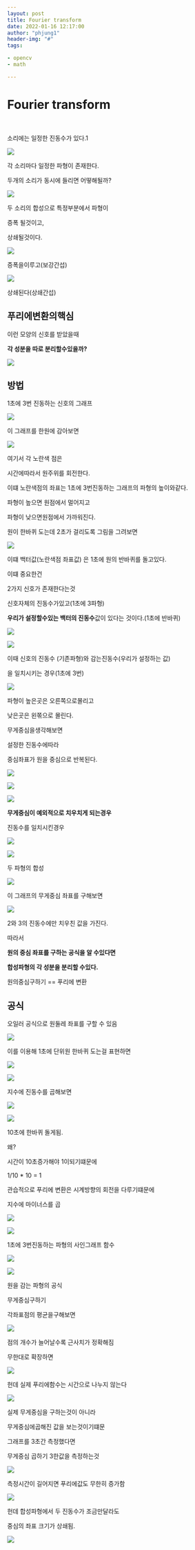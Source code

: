 ```yaml
---
layout: post
title: Fourier transform
date: 2022-01-16 12:17:00
author: "phjung1"
header-img: "#"
tags:

- opencv
- math

---
```


# Fourier transform

    

소리에는 일정한 진동수가 있다.1

![](https://raw.githubusercontent.com/phjung1/imageUploader/main/2022/01/16-12-14-38-2022-01-16-12-14-34-image.png)

각 소리마다 일정한 파형이 존재한다.

두개의 소리가 동시에 들리면 어떻해될까?

![](/home/jph/.var/app/com.github.marktext.marktext/config/marktext/images/2022-01-16-12-15-32-image.png)

두 소리의 합성으로 특정부분에서 파형이 

증폭 될것이고,

상쇄될것이다.

![](https://raw.githubusercontent.com/phjung1/imageUploader/main/2022/01/16-12-17-06-2022-01-16-12-17-03-image.png)

증폭을이루고(보강간섭)

![](https://raw.githubusercontent.com/phjung1/imageUploader/main/2022/01/16-12-18-18-2022-01-16-12-18-15-image.png)

상쇄된다(상쇄간섭)

## 푸리에변환의핵심

이런 모양의 신호를 받았을때

**각 성분을 따로 분리할수있을까?**

![](/home/jph/.var/app/com.github.marktext.marktext/config/marktext/images/2022-01-16-12-20-25-image.png)

## 방법

1초에 3번 진동하는 신호의 그래프

![](https://raw.githubusercontent.com/phjung1/imageUploader/main/2022/01/16-12-42-22-2022-01-16-12-42-18-image.png)

이 그래프를 한원에 감아보면

![](https://raw.githubusercontent.com/phjung1/imageUploader/main/2022/01/16-12-43-10-2022-01-16-12-43-07-image.png)

여기서 각 노란색 점은

시간에따라서 원주위를 회전한다.

이떄 노란색점의 좌표는 1초에 3번진동하는 그래프의 파형의 높이와같다.

파형이 높으면 원점에서 멀어지고

파형이 낮으면원점에서 가까워진다.

원이 한바퀴 도는데 2초가 걸리도록 그림을 그려보면

![](https://raw.githubusercontent.com/phjung1/imageUploader/main/2022/01/16-12-46-25-2022-01-16-12-46-22-image.png)

이떄 백터값(노란색점 좌표값) 은 1초에 원의 반바퀴를 돌고있다.

이떄 중요한건

2가지 신호가 존재한다는것

신호자체의 진동수가있고(1초에 3파형)

**우리가 설정할수있는 백터의 진동수**값이 있다는 것이다.(1초에 반바퀴)

![](https://raw.githubusercontent.com/phjung1/imageUploader/main/2022/01/16-12-50-44-2022-01-16-12-50-41-image.png)

![](https://raw.githubusercontent.com/phjung1/imageUploader/main/2022/01/16-12-51-00-2022-01-16-12-50-57-image.png)

이때 신호의 진동수 (기존파형)와 감는진동수(우리가 설정하는 값) 

을 일치시키는 경우(1초에 3번)

![](https://raw.githubusercontent.com/phjung1/imageUploader/main/2022/01/16-12-53-24-2022-01-16-12-53-22-image.png)

파형이 높은곳은 오른쪽으로몰리고

낮은곳은 왼쪾으로 몰린다.

무게중심을생각해보면

설정한 진동수에따라 

중심좌표가 원을 중심으로 반복된다.

![](https://raw.githubusercontent.com/phjung1/imageUploader/main/2022/01/16-12-57-05-2022-01-16-12-57-02-image.png)

![](https://raw.githubusercontent.com/phjung1/imageUploader/main/2022/01/16-12-57-21-2022-01-16-12-57-18-image.png)

![](https://raw.githubusercontent.com/phjung1/imageUploader/main/2022/01/16-12-57-36-2022-01-16-12-57-33-image.png)

**무게중심이 예외적으로 치우치게 되는경우**

진동수를 일치시킨경우

![](https://raw.githubusercontent.com/phjung1/imageUploader/main/2022/01/16-12-58-45-2022-01-16-12-58-39-image.png)

![](https://raw.githubusercontent.com/phjung1/imageUploader/main/2022/01/16-13-02-23-2022-01-16-13-02-20-image.png)

두 파형의 합성

![](https://raw.githubusercontent.com/phjung1/imageUploader/main/2022/01/16-13-05-10-2022-01-16-13-05-08-image.png)

이 그래프의 무게중심 좌표를 구해보면

![](https://raw.githubusercontent.com/phjung1/imageUploader/main/2022/01/16-13-05-51-2022-01-16-13-05-48-image.png)

2와 3의 진동수에만 치우친 값을 가진다.

따라서

**원의 중심 좌표를 구하는 공식을 알 수있다면**

**합성파형의 각 성분을 분리할 수있다.**

원의중심구하기 == 푸리에 변환

## 공식

오일러 공식으로 원둘레 좌표를 구할 수 있음

![](https://raw.githubusercontent.com/phjung1/imageUploader/main/2022/01/16-13-16-34-2022-01-16-13-16-32-image.png)

이를 이용해 1초에 단위원 한바퀴 도는걸 표현하면

![](https://raw.githubusercontent.com/phjung1/imageUploader/main/2022/01/16-13-17-56-2022-01-16-13-17-53-image.png)

![](https://raw.githubusercontent.com/phjung1/imageUploader/main/2022/01/16-13-18-45-2022-01-16-13-18-42-image.png)

지수에 진동수를 곱해보면

![](https://raw.githubusercontent.com/phjung1/imageUploader/main/2022/01/16-13-19-31-2022-01-16-13-19-29-image.png)

![](https://raw.githubusercontent.com/phjung1/imageUploader/main/2022/01/16-13-20-02-2022-01-16-13-20-00-image.png)

10초에 한바퀴 돌게됨.

왜? 

시간이 10초증가해야 1이되기떄문에

1/10 * 10 = 1

관습적으로 푸리에 변환은 시계방향의 회전을 다루기떄문에

지수에 마이너스를 곱

![](https://raw.githubusercontent.com/phjung1/imageUploader/main/2022/01/16-13-22-38-2022-01-16-13-22-36-image.png)

![](https://raw.githubusercontent.com/phjung1/imageUploader/main/2022/01/16-13-25-53-2022-01-16-13-25-50-image.png)

1초에 3번진동하는 파형의 사인그래프 함수

![](https://raw.githubusercontent.com/phjung1/imageUploader/main/2022/01/16-13-26-40-2022-01-16-13-26-37-image.png)

![](https://raw.githubusercontent.com/phjung1/imageUploader/main/2022/01/16-13-27-11-2022-01-16-13-27-09-image.png)

원을 감는 파형의 공식

무게중심구하기

각좌표점의 평균을구해보면

![](https://raw.githubusercontent.com/phjung1/imageUploader/main/2022/01/16-13-29-12-2022-01-16-13-29-10-image.png)

점의 개수가 늘어날수록 근사치가 정확해짐

무한대로 확장하면

![](https://raw.githubusercontent.com/phjung1/imageUploader/main/2022/01/16-13-30-37-2022-01-16-13-30-34-image.png)

헌데 실제 푸리에함수는 시간으로 나누지 않는다

![](https://raw.githubusercontent.com/phjung1/imageUploader/main/2022/01/16-13-32-02-2022-01-16-13-32-00-image.png)

실제 무게중심을 구하는것이 아니라

무게중심에곱해진 값을 보는것이기떄문

그래프를 3초간 측정했다면

무게중심 곱하기 3한값을 측정하는것

![](https://raw.githubusercontent.com/phjung1/imageUploader/main/2022/01/16-13-33-40-2022-01-16-13-33-37-image.png)

측정시간이 길어지면 푸리에값도 무한히 증가함

![](https://raw.githubusercontent.com/phjung1/imageUploader/main/2022/01/16-13-34-32-2022-01-16-13-34-29-image.png)

헌데 합성파형에서 두 진동수가 조금만달라도

중심의 좌표 크기가 상쇄됨.

![](https://raw.githubusercontent.com/phjung1/imageUploader/main/2022/01/16-13-36-57-2022-01-16-13-36-55-image.png)
